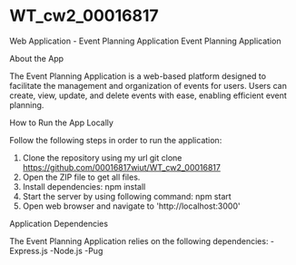 # WT_cw2_00016817

Web Application - Event Planning Application
Event Planning Application

About the App

The Event Planning Application is a web-based platform designed to facilitate the management and organization of events for users. Users can create, view, update, and delete events with ease, enabling efficient event planning.

How to Run the App Locally

Follow the following steps in order to run the application:

1. Clone the repository using my url
   git clone https://github.com/00016817wiut/WT_cw2_00016817
2. Open the ZIP file to get all files.
3. Install dependencies:
   npm install
4. Start the server by using following command:
   npm start
5. Open web browser and navigate to 'http://localhost:3000'

Application Dependencies

The Event Planning Application relies on the following dependencies:
-Express.js
-Node.js
-Pug
